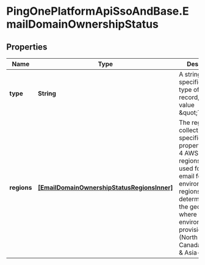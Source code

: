 # PingOnePlatformApiSsoAndBase.EmailDomainOwnershipStatus

## Properties

Name | Type | Description | Notes
------------ | ------------- | ------------- | -------------
**type** | **String** | A string that specifies the type of DNS record, with the value \&quot;TXT\&quot;. | [optional] [readonly] 
**regions** | [**[EmailDomainOwnershipStatusRegionsInner]**](EmailDomainOwnershipStatusRegionsInner.md) | The regions collection specifies the properties for the 4 AWS SES regions that are used for sending email for the environment. The regions are determined by the geography where this environment was provisioned (North America, Canada, Europe &amp; Asia-Pacific). | [optional] [readonly] 


